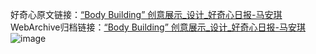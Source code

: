 好奇心原文链接：[“Body Building” 创意展示_设计_好奇心日报-马安琪 ](https://www.qdaily.com/articles/9675.html)
WebArchive归档链接：[“Body Building” 创意展示_设计_好奇心日报-马安琪 ](http://web.archive.org/web/20190623154717/https://www.qdaily.com/articles/9675.html)
![image](http://ww3.sinaimg.cn/large/007d5XDply1g3vg6qp6krj30u02vl15h)